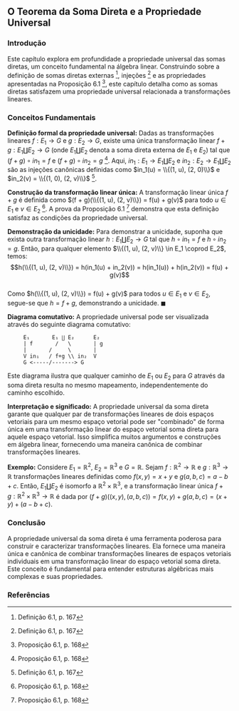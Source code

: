 ## O Teorema da Soma Direta e a Propriedade Universal

### Introdução
Este capítulo explora em profundidade a propriedade universal das somas diretas, um conceito fundamental na álgebra linear. Construindo sobre a definição de somas diretas externas [^1], injeções [^1] e as propriedades apresentadas na Proposição 6.1 [^2], este capítulo detalha como as somas diretas satisfazem uma propriedade universal relacionada a transformações lineares.

### Conceitos Fundamentais

**Definição formal da propriedade universal:** Dadas as transformações lineares $f: E_1 \rightarrow G$ e $g: E_2 \rightarrow G$, existe uma única transformação linear $f + g: E_1 \coprod E_2 \rightarrow G$ (onde $E_1 \coprod E_2$ denota a soma direta externa de $E_1$ e $E_2$) tal que $(f + g) \circ in_1 = f$ e $(f + g) \circ in_2 = g$ [^2]. Aqui, $in_1: E_1 \rightarrow E_1 \coprod E_2$ e $in_2: E_2 \rightarrow E_1 \coprod E_2$ são as injeções canônicas definidas como $in_1(u) = \\{(1, u), (2, 0)\\}$ e $in_2(v) = \\{(1, 0), (2, v)\\}$ [^1].

**Construção da transformação linear única:** A transformação linear única $f + g$ é definida como $(f + g)(\\{(1, u), (2, v)\\}) = f(u) + g(v)$ para todo $u \in E_1$ e $v \in E_2$ [^2]. A prova da Proposição 6.1 [^2] demonstra que esta definição satisfaz as condições da propriedade universal.

**Demonstração da unicidade:** Para demonstrar a unicidade, suponha que exista outra transformação linear $h: E_1 \coprod E_2 \rightarrow G$ tal que $h \circ in_1 = f$ e $h \circ in_2 = g$. Então, para qualquer elemento $\\{(1, u), (2, v)\\} \in E_1 \coprod E_2$, temos:
$$h(\\{(1, u), (2, v)\\}) = h(in_1(u) + in_2(v)) = h(in_1(u)) + h(in_2(v)) = f(u) + g(v)$$\
Como $h(\\{(1, u), (2, v)\\}) = f(u) + g(v)$ para todos $u \in E_1$ e $v \in E_2$, segue-se que $h = f + g$, demonstrando a unicidade. $\blacksquare$

**Diagrama comutativo:** A propriedade universal pode ser visualizada através do seguinte diagrama comutativo:

```
     E₁       E₁ ∐ E₂      E₂
     | f       /   \       | g
     |       /     \       |
     V in₁   / f+g \\ in₂  V
     G <-----/-------> G
```

Este diagrama ilustra que qualquer caminho de $E_1$ ou $E_2$ para $G$ através da soma direta resulta no mesmo mapeamento, independentemente do caminho escolhido.

**Interpretação e significado:** A propriedade universal da soma direta garante que qualquer par de transformações lineares de dois espaços vetoriais para um mesmo espaço vetorial pode ser "combinado" de forma única em uma transformação linear do espaço vetorial soma direta para aquele espaço vetorial. Isso simplifica muitos argumentos e construções em álgebra linear, fornecendo uma maneira canônica de combinar transformações lineares.

**Exemplo:** Considere $E_1 = \mathbb{R}^2$, $E_2 = \mathbb{R}^3$ e $G = \mathbb{R}$. Sejam $f: \mathbb{R}^2 \rightarrow \mathbb{R}$ e $g: \mathbb{R}^3 \rightarrow \mathbb{R}$ transformações lineares definidas como $f(x, y) = x + y$ e $g(a, b, c) = a - b + c$. Então, $E_1 \coprod E_2$ é isomorfo a $\mathbb{R}^2 \times \mathbb{R}^3$, e a transformação linear única $f + g: \mathbb{R}^2 \times \mathbb{R}^3 \rightarrow \mathbb{R}$ é dada por $(f + g)((x, y), (a, b, c)) = f(x, y) + g(a, b, c) = (x + y) + (a - b + c)$.

### Conclusão

A propriedade universal da soma direta é uma ferramenta poderosa para construir e caracterizar transformações lineares. Ela fornece uma maneira única e canônica de combinar transformações lineares de espaços vetoriais individuais em uma transformação linear do espaço vetorial soma direta. Este conceito é fundamental para entender estruturas algébricas mais complexas e suas propriedades.

### Referências
[^1]: Definição 6.1, p. 167
[^2]: Proposição 6.1, p. 168
<!-- END -->